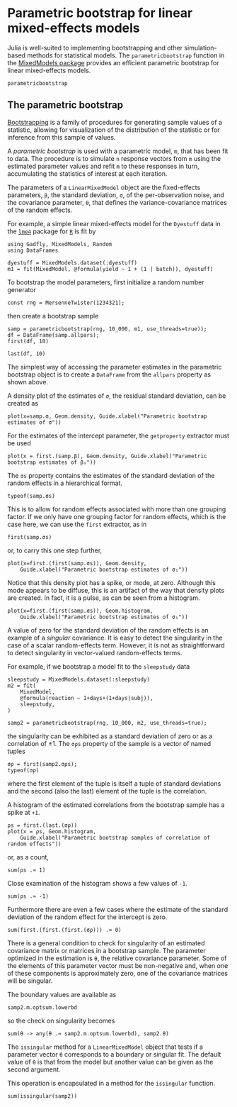 # Parametric bootstrap for linear mixed-effects models

Julia is well-suited to implementing bootstrapping and other simulation-based methods for statistical models.
The `parametricbootstrap` function in the [MixedModels package](https://github.com/JuliaStats/MixedModels.jl) provides an efficient parametric bootstrap for linear mixed-effects models.

```@docs
parametricbootstrap
```

## The parametric bootstrap

[Bootstrapping](https://en.wikipedia.org/wiki/Bootstrapping_(statistics)) is a family of procedures
for generating sample values of a statistic, allowing for visualization of the distribution of the
statistic or for inference from this sample of values.

A _parametric bootstrap_ is used with a parametric model, `m`, that has been fit to data.
The procedure is to simulate `n` response vectors from `m` using the estimated parameter values
and refit `m` to these responses in turn, accumulating the statistics of interest at each iteration.

The parameters of a `LinearMixedModel` object are the fixed-effects
parameters, `β`, the standard deviation, `σ`, of the per-observation noise, and the covariance
parameter, `θ`, that defines the variance-covariance matrices of the random effects.

For example, a simple linear mixed-effects model for the `Dyestuff` data in the [`lme4`](http://github.com/lme4/lme4)
package for [`R`](https://www.r-project.org) is fit by

```@example Main
using Gadfly, MixedModels, Random
using DataFrames
```

```@example Main
dyestuff = MixedModels.dataset(:dyestuff)
m1 = fit(MixedModel, @formula(yield ~ 1 + (1 | batch)), dyestuff)
```

To bootstrap the model parameters, first initialize a random number generator

```@example Main
const rng = MersenneTwister(1234321);
```

then create a bootstrap sample

```@example Main
samp = parametricbootstrap(rng, 10_000, m1, use_threads=true));
df = DataFrame(samp.allpars);
first(df, 10)
```

```@example Main
last(df, 10)
```

The simplest way of accessing the parameter estimates in the parametric bootstrap object is to create a `DataFrame` from the `allpars` property as shown above.

A density plot of the estimates of `σ`, the residual standard deviation, can be created as
```@example Main
plot(x=samp.σ, Geom.density, Guide.xlabel("Parametric bootstrap estimates of σ"))
```
For the estimates of the intercept parameter, the `getproperty` extractor must be used
```@example Main
plot(x = first.(samp.β), Geom.density, Guide.xlabel("Parametric bootstrap estimates of β₁"))
```

The `σs` property contains the estimates of the standard deviation of the random effects in a hierarchical format.
```@example Main
typeof(samp.σs)
```

This is to allow for random effects associated with more than one grouping factor.
If we only have one grouping factor for random effects, which is the case here, we can use the `first` extractor, as in
```@example Main
first(samp.σs)
```
or, to carry this one step further,
```@example Main
plot(x=first.(first(samp.σs)), Geom.density,
    Guide.xlabel("Parametric bootstrap estimates of σ₁"))
```

Notice that this density plot has a spike, or mode, at zero.
Although this mode appears to be diffuse, this is an artifact of the way that density plots are created.
In fact, it is a pulse, as can be seen from a histogram.

```@example Main
plot(x=first.(first(samp.σs)), Geom.histogram,
    Guide.xlabel("Parametric bootstrap estimates of σ₁"))
```

A value of zero for the standard deviation of the random effects is an example of a *singular* covariance.
It is easy to detect the singularity in the case of a scalar random-effects term.
However, it is not as straightforward to detect singularity in vector-valued random-effects terms.

For example, if we bootstrap a model fit to the `sleepstudy` data
```@example Main
sleepstudy = MixedModels.dataset(:sleepstudy)
m2 = fit(
    MixedModel,
    @formula(reaction ~ 1+days+(1+days|subj)), 
    sleepstudy,
)
```
```@example Main
samp2 = parametricbootstrap(rng, 10_000, m2, use_threads=true);
```
the singularity can be exhibited as a standard deviation of zero or as a correlation of $\pm1$.
The `σρs` property of the sample is a vector of named tuples
```@example Main
σρ = first(samp2.σρs);
typeof(σρ)
```
where the first element of the tuple is itself a tuple of standard deviations and the second (also the last) element of the tuple is the correlation.

A histogram of the estimated correlations from the bootstrap sample has a spike at `+1`.
```@example Main
ρs = first.(last.(σρ))
plot(x = ρs, Geom.histogram,
    Guide.xlabel("Parametric bootstrap samples of correlation of random effects"))
```
or, as a count,
```@example Main
sum(ρs .≈ 1)
```

Close examination of the histogram shows a few values of `-1`.
```@example Main
sum(ρs .≈ -1)
```

Furthermore there are even a few cases where the estimate of the standard deviation of the random effect for the intercept is zero.
```@example Main
sum(first.(first.(first.(σρ))) .≈ 0)
```

There is a general condition to check for singularity of an estimated covariance matrix or matrices in a bootstrap sample.
The parameter optimized in the estimation is `θ`, the relative covariance parameter.
Some of the elements of this parameter vector must be non-negative and, when one of these components is approximately zero, one of the covariance matrices will be singular.

The boundary values are available as
```@example Main
samp2.m.optsum.lowerbd
```
so the check on singularity becomes
```@example Main
sum(θ -> any(θ .≈ samp2.m.optsum.lowerbd), samp2.θ)
```

The `issingular` method for a `LinearMixedModel` object that tests if a parameter vector `θ` corresponds to a boundary or singular fit.
The default value of `θ` is that from the model but another value can be given as the second argument.

This operation is encapsulated in a method for the `issingular` function.
```@example Main
sum(issingular(samp2))
```
